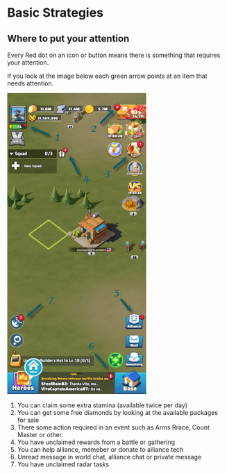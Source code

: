 # Basic Strategies

## Where to put your attention

Every Red dot on an icon or button means there is something that requires your attention.

If you look at the image below each green arrow points at an item that needs attention.

![Items that are needing attention](./assets/needs_attention.jpg)

1. You can claim some extra stamina (available twice per day)
2. You can get some free diamonds by looking at the available packages for sale
3. There some action required in an event such as Arms Rrace, Count Master or other.
4. You have unclaimed rewards from a battle or gathering
5. You can help alliance, memeber or donate to alliance tech
6. Unread message in world chat, alliance chat or private message
7. You have unclaimed radar tasks